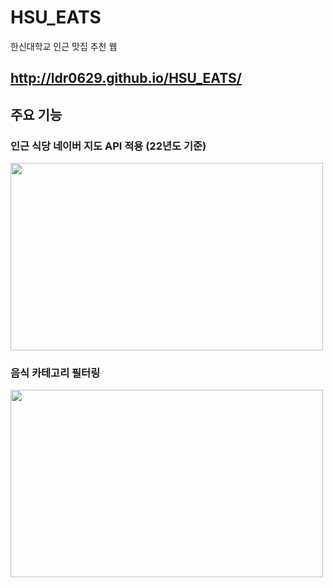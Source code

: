 # HSU_EATS
한신대학교 인근 맛집 추천 웹

## http://ldr0629.github.io/HSU_EATS/

## 주요 기능

### 인근 식당 네이버 지도 API 적용 (22년도 기준)
<img src="https://user-images.githubusercontent.com/76730470/215455125-93083884-7fc7-4d7f-8038-7c514732f9a8.JPG" width="500px" height="300px">


### 음식 카테고리 필터링
<img src="https://user-images.githubusercontent.com/76730470/215454648-f25c4dcf-1e71-49fd-8718-1dd3ea406b82.JPG" width="500px" height="300px">
